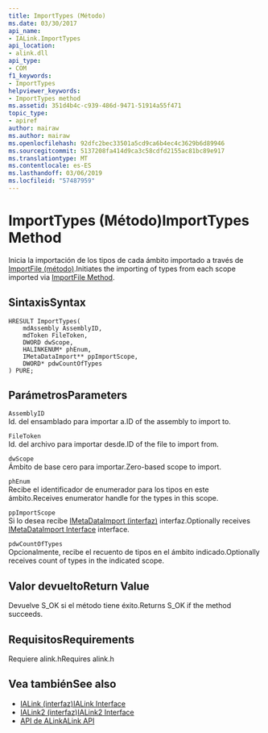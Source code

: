 ```yaml
---
title: ImportTypes (Método)
ms.date: 03/30/2017
api_name:
- IALink.ImportTypes
api_location:
- alink.dll
api_type:
- COM
f1_keywords:
- ImportTypes
helpviewer_keywords:
- ImportTypes method
ms.assetid: 351d4b4c-c939-486d-9471-51914a55f471
topic_type:
- apiref
author: mairaw
ms.author: mairaw
ms.openlocfilehash: 92dfc2bec33501a5cd9ca6b4ec4c3629b6d89946
ms.sourcegitcommit: 5137208fa414d9ca3c58cdfd2155ac81bc89e917
ms.translationtype: MT
ms.contentlocale: es-ES
ms.lasthandoff: 03/06/2019
ms.locfileid: "57487959"
---
```

# <a name="importtypes-method"></a><span data-ttu-id="1dd30-102">ImportTypes (Método)</span><span class="sxs-lookup"><span data-stu-id="1dd30-102">ImportTypes Method</span></span>
<span data-ttu-id="1dd30-103">Inicia la importación de los tipos de cada ámbito importado a través de [ImportFile (método)](../../../../docs/framework/unmanaged-api/alink/importfile-method.md).</span><span class="sxs-lookup"><span data-stu-id="1dd30-103">Initiates the importing of types from each scope imported via [ImportFile Method](../../../../docs/framework/unmanaged-api/alink/importfile-method.md).</span></span>  
  
## <a name="syntax"></a><span data-ttu-id="1dd30-104">Sintaxis</span><span class="sxs-lookup"><span data-stu-id="1dd30-104">Syntax</span></span>  
  
```  
HRESULT ImportTypes(  
    mdAssembly AssemblyID,  
    mdToken FileToken,  
    DWORD dwScope,  
    HALINKENUM* phEnum,  
    IMetaDataImport** ppImportScope,  
    DWORD* pdwCountOfTypes  
) PURE;  
```  
  
## <a name="parameters"></a><span data-ttu-id="1dd30-105">Parámetros</span><span class="sxs-lookup"><span data-stu-id="1dd30-105">Parameters</span></span>  
 `AssemblyID`  
 <span data-ttu-id="1dd30-106">Id. del ensamblado para importar a.</span><span class="sxs-lookup"><span data-stu-id="1dd30-106">ID of the assembly to import to.</span></span>  
  
 `FileToken`  
 <span data-ttu-id="1dd30-107">Id. del archivo para importar desde.</span><span class="sxs-lookup"><span data-stu-id="1dd30-107">ID of the file to import from.</span></span>  
  
 `dwScope`  
 <span data-ttu-id="1dd30-108">Ámbito de base cero para importar.</span><span class="sxs-lookup"><span data-stu-id="1dd30-108">Zero-based scope to import.</span></span>  
  
 `phEnum`  
 <span data-ttu-id="1dd30-109">Recibe el identificador de enumerador para los tipos en este ámbito.</span><span class="sxs-lookup"><span data-stu-id="1dd30-109">Receives enumerator handle for the types in this scope.</span></span>  
  
 `ppImportScope`  
 <span data-ttu-id="1dd30-110">Si lo desea recibe [IMetaDataImport (interfaz)](../../../../docs/framework/unmanaged-api/metadata/imetadataimport-interface.md) interfaz.</span><span class="sxs-lookup"><span data-stu-id="1dd30-110">Optionally receives [IMetaDataImport Interface](../../../../docs/framework/unmanaged-api/metadata/imetadataimport-interface.md) interface.</span></span>  
  
 `pdwCountOfTypes`  
 <span data-ttu-id="1dd30-111">Opcionalmente, recibe el recuento de tipos en el ámbito indicado.</span><span class="sxs-lookup"><span data-stu-id="1dd30-111">Optionally receives count of types in the indicated scope.</span></span>  
  
## <a name="return-value"></a><span data-ttu-id="1dd30-112">Valor devuelto</span><span class="sxs-lookup"><span data-stu-id="1dd30-112">Return Value</span></span>  
 <span data-ttu-id="1dd30-113">Devuelve S_OK si el método tiene éxito.</span><span class="sxs-lookup"><span data-stu-id="1dd30-113">Returns S_OK if the method succeeds.</span></span>  
  
## <a name="requirements"></a><span data-ttu-id="1dd30-114">Requisitos</span><span class="sxs-lookup"><span data-stu-id="1dd30-114">Requirements</span></span>  
 <span data-ttu-id="1dd30-115">Requiere alink.h</span><span class="sxs-lookup"><span data-stu-id="1dd30-115">Requires alink.h</span></span>  
  
## <a name="see-also"></a><span data-ttu-id="1dd30-116">Vea también</span><span class="sxs-lookup"><span data-stu-id="1dd30-116">See also</span></span>
- [<span data-ttu-id="1dd30-117">IALink (interfaz)</span><span class="sxs-lookup"><span data-stu-id="1dd30-117">IALink Interface</span></span>](../../../../docs/framework/unmanaged-api/alink/ialink-interface.md)
- [<span data-ttu-id="1dd30-118">IALink2 (interfaz)</span><span class="sxs-lookup"><span data-stu-id="1dd30-118">IALink2 Interface</span></span>](../../../../docs/framework/unmanaged-api/alink/ialink2-interface.md)
- [<span data-ttu-id="1dd30-119">API de ALink</span><span class="sxs-lookup"><span data-stu-id="1dd30-119">ALink API</span></span>](../../../../docs/framework/unmanaged-api/alink/index.md)
